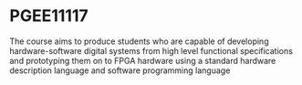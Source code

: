 # PGEE11117
The course aims to produce students who are capable of developing hardware-software digital systems from high level functional specifications and prototyping them on to FPGA hardware using a standard hardware description language and software programming language
